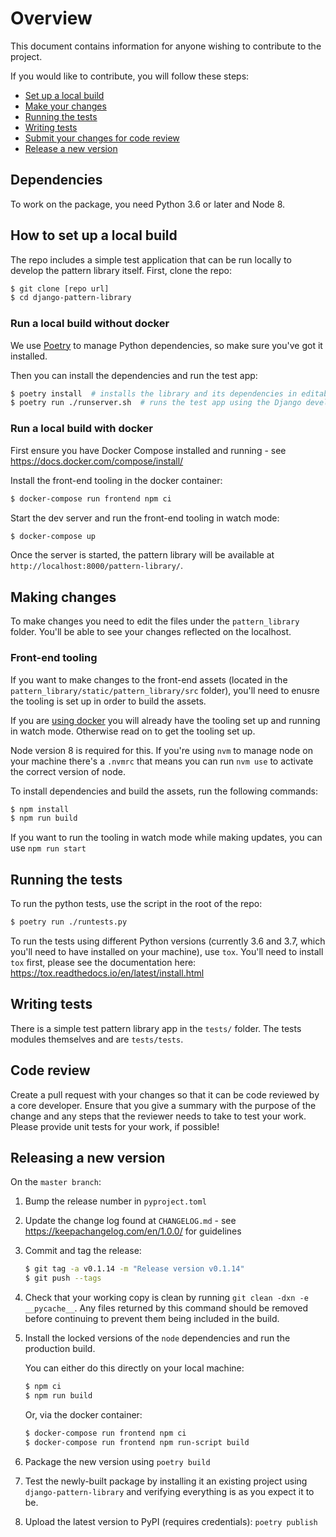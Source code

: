 # Overview

This document contains information for anyone wishing to contribute to the project.

If you would like to contribute, you will follow these steps:

- [Set up a local build](#how-to-set-up-a-local-build)
- [Make your changes](#making-changes)
- [Running the tests](#running-the-tests)
- [Writing tests](#writing-tests)
- [Submit your changes for code review](#code-review)
- [Release a new version](#releasing-a-new-version)


## Dependencies

To work on the package, you need Python 3.6 or later and Node 8.


## How to set up a local build

The repo includes a simple test application that can be run locally to develop the pattern library itself.
First, clone the repo:

```sh
$ git clone [repo url]
$ cd django-pattern-library
```


### Run a local build without docker
We use [Poetry](https://poetry.eustace.io/docs/) to manage Python dependencies, so make sure you've got it installed.

Then you can install the dependencies and run the test app:

```sh
$ poetry install  # installs the library and its dependencies in editable mode
$ poetry run ./runserver.sh  # runs the test app using the Django development server
```

### Run a local build with docker
First ensure you have Docker Compose installed and running - see https://docs.docker.com/compose/install/

Install the front-end tooling in the docker container:
```sh
$ docker-compose run frontend npm ci
```

Start the dev server and run the front-end tooling in watch mode:
```sh
$ docker-compose up
```

Once the server is started, the pattern library will be available at `http://localhost:8000/pattern-library/`.


## Making changes

To make changes you need to edit the files under the `pattern_library` folder. You'll be able to see your changes reflected on the localhost.


### Front-end tooling
If you want to make changes to the front-end assets (located in the `pattern_library/static/pattern_library/src` folder), you'll need to enusre
 the tooling is set up in order to build the assets.

If you are [using docker](#run-a-local-build-with-docker) you will already have
the tooling set up and running in watch mode. Otherwise read on to get the tooling set up.

Node version 8 is required for this. If you're using `nvm` to manage node on your machine there's
a `.nvmrc` that means you can run `nvm use` to activate the correct version of node.

To install dependencies and build the assets, run the following commands:

```sh
$ npm install
$ npm run build
```

If you want to run the tooling in watch mode while making updates, you can use `npm run start`


## Running the tests

To run the python tests, use the script in the root of the repo:

```sh
$ poetry run ./runtests.py
```

To run the tests using different Python versions (currently 3.6 and 3.7, which you'll need to have installed on your machine), use `tox`.
You'll need to install `tox` first, please see the documentation here: https://tox.readthedocs.io/en/latest/install.html


## Writing tests

There is a simple test pattern library app in the `tests/` folder. The tests modules themselves and are `tests/tests`.


## Code review

Create a pull request with your changes so that it can be code reviewed by a core developer. Ensure that you give a summary with the purpose
of the change and any steps that the reviewer needs to take to test your work. Please provide unit tests for your work, if possible!


## Releasing a new version

On the `master branch`:

1. Bump the release number in `pyproject.toml`
2. Update the change log found at `CHANGELOG.md` - see https://keepachangelog.com/en/1.0.0/ for guidelines
3. Commit and tag the release:
   ```sh
   $ git tag -a v0.1.14 -m "Release version v0.1.14"
   $ git push --tags
   ```
4. Check that your working copy is clean by running `git clean -dxn -e __pycache__`.
   Any files returned by this command should be removed before continuing to prevent them being included in the build.
5. Install the locked versions of the `node` dependencies and run the production build.

   You can either do this directly on your local machine:
   ```sh
   $ npm ci
   $ npm run build
   ```

   Or, via the docker container:
    ```sh
   $ docker-compose run frontend npm ci
   $ docker-compose run frontend npm run-script build
   ```


6. Package the new version using `poetry build`
7. Test the newly-built package by installing it an existing project using `django-pattern-library` and verifying
   everything is as you expect it to be.
8. Upload the latest version to PyPI (requires credentials): `poetry publish`
